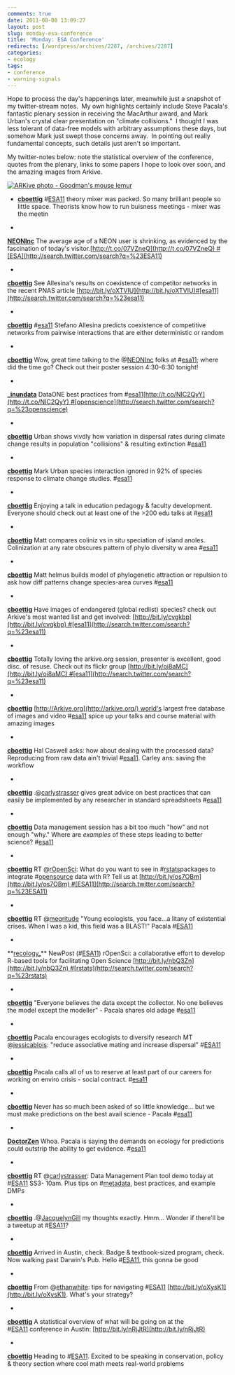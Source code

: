 ```yaml
---
comments: true
date: 2011-08-08 13:09:27
layout: post
slug: monday-esa-conference
title: 'Monday: ESA Conference'
redirects: [/wordpress/archives/2287, /archives/2287]
categories:
- ecology
tags:
- conference
- warning-signals
---
```


Hope to process the day's happenings later, meanwhile just a snapshot of my twitter-stream notes.  My own highlights certainly include Steve Pacala's fantastic plenary session in receiving the MacArthur award, and Mark Urban's crystal clear presentation on "climate collisions."  I thought I was less tolerant of data-free models with arbitrary assumptions these days, but somehow Mark just swept those concerns away.  In pointing out really fundamental concepts, such details just aren't so important.

My twitter-notes below: note the statistical overview of the conference, quotes from the plenary, links to some papers I hope to look over soon, and the amazing images from Arkive.

[![ARKive photo - Goodman's mouse lemur](http://cdn2.arkive.org/media/DF/DFB1AAC7-E519-4129-AB2C-09B8AA8984CA/Presentation.Portlet/Goodmans-mouse-lemur.jpg)](http://www.arkive.org/goodmans-mouse-lemur/microcebus-lehilahytsara/image-G26165.html#src=portletV3web)



	
  * **[cboettig](http://twitter.com/cboettig)** #[ESA11](http://search.twitter.com/search?q=%23ESA11) theory mixer was packed. So many brilliant people so little space. Theorists know how to run buisness meetings - mixer was the meetin

	
  * 





**[NEONInc](http://twitter.com/NEONInc)** The average age of a NEON user is shrinking, as evidenced by the fascination of today's visitor.[http://t.co/07VZneQ](http://t.co/07VZneQ) #[ESA](http://search.twitter.com/search?q=%23ESA11)





	
  * 





**[cboettig](http://twitter.com/cboettig)** See Allesina's results on coexistence of competitor networks in the recent PNAS article [http://bit.ly/oXTVIU](http://bit.ly/oXTVIU)#[esa11](http://search.twitter.com/search?q=%23esa11)





	
  * 





**[cboettig](http://twitter.com/cboettig)** #[esa11](http://search.twitter.com/search?q=%23esa11) Stefano Allesina predicts coexistence of competitive networks from pairwise interactions that are either deterministic or random





	
  * 





**[cboettig](http://twitter.com/cboettig)** Wow, great time talking to the @[NEONInc](http://twitter.com/NEONInc) folks at #[esa11](http://search.twitter.com/search?q=%23esa11); where did the time go? Check out their poster session 4:30-6:30 tonight!





	
  * 





**[_inundata](http://twitter.com/_inundata)** DataONE best practices from #[esa11](http://search.twitter.com/search?q=%23esa11)[http://t.co/NIC2QyY](http://t.co/NIC2QyY) #[openscience](http://search.twitter.com/search?q=%23openscience)





	
  * 





**[cboettig](http://twitter.com/cboettig)** Urban shows vivdly how variation in dispersal rates during climate change results in population "collisions" & resulting extinction #[esa11](http://search.twitter.com/search?q=%23esa11)





	
  * 





**[cboettig](http://twitter.com/cboettig)** Mark Urban species interaction ignored in 92% of species response to climate change studies. #[esa11](http://search.twitter.com/search?q=%23esa11)





	
  * 





**[cboettig](http://twitter.com/cboettig)** Enjoying a talk in education pedagogy & faculty development. Everyone should check out at least one of the >200 edu talks at #[esa11](http://search.twitter.com/search?q=%23esa11)





	
  * 





**[cboettig](http://twitter.com/cboettig)** Matt compares coliniz vs in situ speciation of island anoles. Colinization at any rate obscures pattern of phylo diversity w area #[esa11](http://search.twitter.com/search?q=%23esa11)





	
  * 





**[cboettig](http://twitter.com/cboettig)** Matt helmus builds model of phylogenetic attraction or repulsion to ask how diff patterns change species-area curves #[esa11](http://search.twitter.com/search?q=%23esa11)





	
  * 





**[cboettig](http://twitter.com/cboettig)** Have images of endangered (global redlist) species? check out Arkive's most wanted list and get involved: [http://bit.ly/cvgkbp](http://bit.ly/cvgkbp) #[esa11](http://search.twitter.com/search?q=%23esa11)





	
  * 





**[cboettig](http://twitter.com/cboettig)** Totally loving the arkive.org session, presenter is excellent, good disc. of resuse. Check out its flickr group [http://bit.ly/oi8aMC](http://bit.ly/oi8aMC) #[esa11](http://search.twitter.com/search?q=%23esa11)





	
  * 





**[cboettig](http://twitter.com/cboettig)** [http://Arkive.org](http://arkive.org/) world's largest free database of images and video #[esa11](http://search.twitter.com/search?q=%23esa11) spice up your talks and course material with amazing images





	
  * 





**[cboettig](http://twitter.com/cboettig)** Hal Caswell asks: how about dealing with the processed data? Reproducing from raw data ain't trivial #[esa11](http://search.twitter.com/search?q=%23esa11). Carley ans: saving the workflow





	
  * 





**[cboettig](http://twitter.com/cboettig)** .@[carlystrasser](http://twitter.com/carlystrasser) gives great advice on best practices that can easily be implemented by any researcher in standard spreadsheets #[esa11](http://search.twitter.com/search?q=%23esa11)





	
  * 





**[cboettig](http://twitter.com/cboettig)** Data management session has a bit too much "how" and not enough "why." Where are *examples* of these steps leading to better science? #[esa11](http://search.twitter.com/search?q=%23esa11)





	
  * 





**[cboettig](http://twitter.com/cboettig)** RT @[rOpenSci](http://twitter.com/rOpenSci): What do you want to see in #[rstats](http://search.twitter.com/search?q=%23rstats)packages to integrate #[opensource](http://search.twitter.com/search?q=%23opensource) data with R? Tell us at [http://bit.ly/os7OBm](http://bit.ly/os7OBm) #[ESA11](http://search.twitter.com/search?q=%23ESA11)





	
  * 





**[cboettig](http://twitter.com/cboettig)** RT @[megritude](http://twitter.com/megritude) "Young ecologists, you face...a litany of existential crises. When I was a kid, this field was a BLAST!" Pacala #[ESA11](http://search.twitter.com/search?q=%23ESA11)





	
  * 





**[recology_](http://twitter.com/recology_)** NewPost (#[ESA11](http://search.twitter.com/search?q=%23ESA11)) rOpenSci: a collaborative effort to develop R-based tools for facilitating Open Science [http://bit.ly/nbQ3Zn](http://bit.ly/nbQ3Zn) #[rstats](http://search.twitter.com/search?q=%23rstats)





	
  * 





**[cboettig](http://twitter.com/cboettig)** "Everyone believes the data except the collector. No one believes the model except the modeller" - Pacala shares old adage #[esa11](http://search.twitter.com/search?q=%23esa11)





	
  * 





**[cboettig](http://twitter.com/cboettig)** Pacala encourages ecologists to diversify research MT @[jessicablois](http://twitter.com/jessicablois): "reduce associative mating and increase dispersal" #[ESA11](http://search.twitter.com/search?q=%23ESA11)





	
  * 





**[cboettig](http://twitter.com/cboettig)** Pacala calls all of us to reserve at least part of our careers for working on enviro crisis - social contract. #[esa11](http://search.twitter.com/search?q=%23esa11)





	
  * 





**[cboettig](http://twitter.com/cboettig)** Never has so much been asked of so little knowledge... but we must make predictions on the best avail science - Pacala #[esa11](http://search.twitter.com/search?q=%23esa11)





	
  * 





**[DoctorZen](http://twitter.com/DoctorZen)** Whoa. Pacala is saying the demands on ecology for predictions could outstrip the ability to get evidence. #[esa11](http://search.twitter.com/search?q=%23esa11)





	
  * 





**[cboettig](http://twitter.com/cboettig)** RT @[carlystrasser](http://twitter.com/carlystrasser): Data Management Plan tool demo today at #[ESA11](http://search.twitter.com/search?q=%23ESA11) SS3- 10am. Plus tips on #[metadata](http://search.twitter.com/search?q=%23metadata), best practices, and example DMPs





	
  * 





**[cboettig](http://twitter.com/cboettig)** .@[JacquelynGill](http://twitter.com/JacquelynGill) my thoughts exactly. Hmm... Wonder if there'll be a tweetup at #[ESA11](http://search.twitter.com/search?q=%23ESA11)?





	
  * 





**[cboettig](http://twitter.com/cboettig)** Arrived in Austin, check. Badge & textbook-sized program, check. Now walking past Darwin's Pub. Hello #[ESA11](http://search.twitter.com/search?q=%23ESA11), this gonna be good





	
  * 





**[cboettig](http://twitter.com/cboettig)** From @[ethanwhite](http://twitter.com/ethanwhite): tips for navigating #[ESA11](http://search.twitter.com/search?q=%23ESA11) [http://bit.ly/oXysK1](http://bit.ly/oXysK1). What's your strategy?





	
  * 





**[cboettig](http://twitter.com/cboettig)** A statistical overview of what will be going on at the #[ESA11](http://search.twitter.com/search?q=%23ESA11) conference in Austin: [http://bit.ly/nRjJtR](http://bit.ly/nRjJtR)





	
  * 





**[cboettig](http://twitter.com/cboettig)** Heading to #[ESA11](http://search.twitter.com/search?q=%23ESA11). Excited to be speaking in conservation, policy & theory section where cool math meets real-world problems






